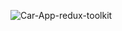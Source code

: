 ![Car-App-redux-toolkit](https://github.com/user-attachments/assets/3ba04aa9-633a-484f-afde-b36d81b85718)
